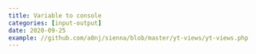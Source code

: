 ```yaml
---
title: Variable to console
categories: [input-output]
date: 2020-09-25
example: //github.com/a8nj/sienna/blob/master/yt-views/yt-views.php
---
```

